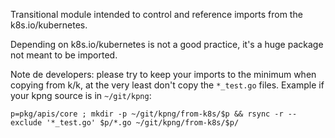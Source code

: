 Transitional module intended to control and reference imports from the k8s.io/kubernetes.

Depending on k8s.io/kubernetes is not a good practice, it's a huge package not meant to be imported.

Note de developers: please try to keep your imports to the minimum when copying from k/k, at the very least
don't copy the `*_test.go` files. Example if your kpng source is in `~/git/kpng`:

    p=pkg/apis/core ; mkdir -p ~/git/kpng/from-k8s/$p && rsync -r --exclude '*_test.go' $p/*.go ~/git/kpng/from-k8s/$p/

